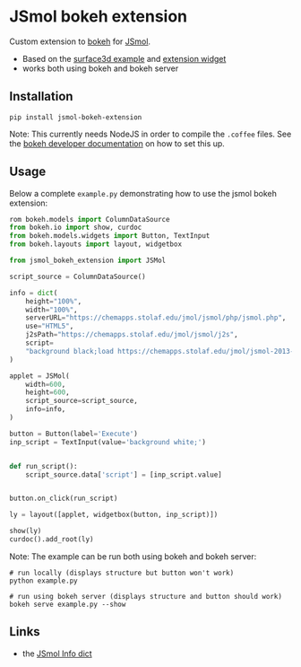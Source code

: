 # JSmol bokeh extension

Custom extension to [bokeh](https://bokeh.pydata.org/en/latest/) for [JSmol](https://sourceforge.net/projects/jsmol/).

 * Based on the [surface3d example](https://bokeh.pydata.org/en/latest/docs/user_guide/extensions_gallery/wrapping.html)
and [extension widget](https://bokeh.pydata.org/en/latest/docs/user_guide/extensions_gallery/widget.html#userguide-extensions-examples-widget)
 * works both using bokeh and bokeh server

## Installation

```
pip install jsmol-bokeh-extension
```

Note: This currently needs NodeJS in order to compile the `.coffee` files. See the [bokeh developer documentation](https://bokeh.pydata.org/en/latest/docs/dev_guide/setup.html) on how to set this up.

## Usage

Below a complete `example.py` demonstrating how to use the jsmol bokeh extension:
```python
rom bokeh.models import ColumnDataSource
from bokeh.io import show, curdoc
from bokeh.models.widgets import Button, TextInput
from bokeh.layouts import layout, widgetbox

from jsmol_bokeh_extension import JSMol

script_source = ColumnDataSource()

info = dict(
    height="100%",
    width="100%",
    serverURL="https://chemapps.stolaf.edu/jmol/jsmol/php/jsmol.php",
    use="HTML5",
    j2sPath="https://chemapps.stolaf.edu/jmol/jsmol/j2s",
    script=
    "background black;load https://chemapps.stolaf.edu/jmol/jsmol-2013-09-18/data/caffeine.mol",
)

applet = JSMol(
    width=600,
    height=600,
    script_source=script_source,
    info=info,
)

button = Button(label='Execute')
inp_script = TextInput(value='background white;')


def run_script():
    script_source.data['script'] = [inp_script.value]


button.on_click(run_script)

ly = layout([applet, widgetbox(button, inp_script)])

show(ly)
curdoc().add_root(ly)
```

Note: The example can be run both using bokeh and bokeh server:
```
# run locally (displays structure but button won't work)
python example.py

# run using bokeh server (displays structure and button should work)
bokeh serve example.py --show
```

## Links

 * the [JSmol Info dict](http://wiki.jmol.org/index.php/Jmol_JavaScript_Object/Info)
